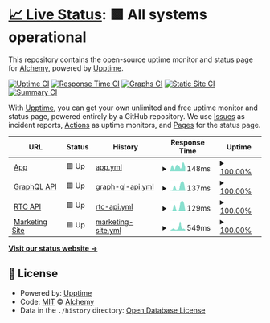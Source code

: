 # [📈 Live Status](https://status.alchemyrpg.com): <!--live status--> **🟩 All systems operational**

This repository contains the open-source uptime monitor and status page for [Alchemy](https://alchemyrpg.com), powered by [Upptime](https://github.com/upptime/upptime).

[![Uptime CI](https://github.com/alchemyrpg/upptime/workflows/Uptime%20CI/badge.svg)](https://github.com/alchemyrpg/upptime/actions?query=workflow%3A%22Uptime+CI%22)
[![Response Time CI](https://github.com/alchemyrpg/upptime/workflows/Response%20Time%20CI/badge.svg)](https://github.com/alchemyrpg/upptime/actions?query=workflow%3A%22Response+Time+CI%22)
[![Graphs CI](https://github.com/alchemyrpg/upptime/workflows/Graphs%20CI/badge.svg)](https://github.com/alchemyrpg/upptime/actions?query=workflow%3A%22Graphs+CI%22)
[![Static Site CI](https://github.com/alchemyrpg/upptime/workflows/Static%20Site%20CI/badge.svg)](https://github.com/alchemyrpg/upptime/actions?query=workflow%3A%22Static+Site+CI%22)
[![Summary CI](https://github.com/alchemyrpg/upptime/workflows/Summary%20CI/badge.svg)](https://github.com/alchemyrpg/upptime/actions?query=workflow%3A%22Summary+CI%22)

With [Upptime](https://upptime.js.org), you can get your own unlimited and free uptime monitor and status page, powered entirely by a GitHub repository. We use [Issues](https://github.com/alchemyrpg/upptime/issues) as incident reports, [Actions](https://github.com/alchemyrpg/upptime/actions) as uptime monitors, and [Pages](https://status.alchemyrpg.com) for the status page.

<!--start: status pages-->
<!-- This summary is generated by Upptime (https://github.com/upptime/upptime) -->
<!-- Do not edit this manually, your changes will be overwritten -->
<!-- prettier-ignore -->
| URL | Status | History | Response Time | Uptime |
| --- | ------ | ------- | ------------- | ------ |
| <img alt="" src="https://app.alchemyrpg.com/favicon-120.png" height="13"> [App](https://app.alchemyrpg.com) | 🟩 Up | [app.yml](https://github.com/alchemyrpg/upptime/commits/HEAD/history/app.yml) | <details><summary><img alt="Response time graph" src="./graphs/app/response-time-week.png" height="20"> 148ms</summary><br><a href="https://status.alchemyrpg.com/history/app"><img alt="Response time 109" src="https://img.shields.io/endpoint?url=https%3A%2F%2Fraw.githubusercontent.com%2Falchemyrpg%2Fupptime%2FHEAD%2Fapi%2Fapp%2Fresponse-time.json"></a><br><a href="https://status.alchemyrpg.com/history/app"><img alt="24-hour response time 125" src="https://img.shields.io/endpoint?url=https%3A%2F%2Fraw.githubusercontent.com%2Falchemyrpg%2Fupptime%2FHEAD%2Fapi%2Fapp%2Fresponse-time-day.json"></a><br><a href="https://status.alchemyrpg.com/history/app"><img alt="7-day response time 148" src="https://img.shields.io/endpoint?url=https%3A%2F%2Fraw.githubusercontent.com%2Falchemyrpg%2Fupptime%2FHEAD%2Fapi%2Fapp%2Fresponse-time-week.json"></a><br><a href="https://status.alchemyrpg.com/history/app"><img alt="30-day response time 141" src="https://img.shields.io/endpoint?url=https%3A%2F%2Fraw.githubusercontent.com%2Falchemyrpg%2Fupptime%2FHEAD%2Fapi%2Fapp%2Fresponse-time-month.json"></a><br><a href="https://status.alchemyrpg.com/history/app"><img alt="1-year response time 112" src="https://img.shields.io/endpoint?url=https%3A%2F%2Fraw.githubusercontent.com%2Falchemyrpg%2Fupptime%2FHEAD%2Fapi%2Fapp%2Fresponse-time-year.json"></a></details> | <details><summary><a href="https://status.alchemyrpg.com/history/app">100.00%</a></summary><a href="https://status.alchemyrpg.com/history/app"><img alt="All-time uptime 100.00%" src="https://img.shields.io/endpoint?url=https%3A%2F%2Fraw.githubusercontent.com%2Falchemyrpg%2Fupptime%2FHEAD%2Fapi%2Fapp%2Fuptime.json"></a><br><a href="https://status.alchemyrpg.com/history/app"><img alt="24-hour uptime 100.00%" src="https://img.shields.io/endpoint?url=https%3A%2F%2Fraw.githubusercontent.com%2Falchemyrpg%2Fupptime%2FHEAD%2Fapi%2Fapp%2Fuptime-day.json"></a><br><a href="https://status.alchemyrpg.com/history/app"><img alt="7-day uptime 100.00%" src="https://img.shields.io/endpoint?url=https%3A%2F%2Fraw.githubusercontent.com%2Falchemyrpg%2Fupptime%2FHEAD%2Fapi%2Fapp%2Fuptime-week.json"></a><br><a href="https://status.alchemyrpg.com/history/app"><img alt="30-day uptime 100.00%" src="https://img.shields.io/endpoint?url=https%3A%2F%2Fraw.githubusercontent.com%2Falchemyrpg%2Fupptime%2FHEAD%2Fapi%2Fapp%2Fuptime-month.json"></a><br><a href="https://status.alchemyrpg.com/history/app"><img alt="1-year uptime 100.00%" src="https://img.shields.io/endpoint?url=https%3A%2F%2Fraw.githubusercontent.com%2Falchemyrpg%2Fupptime%2FHEAD%2Fapi%2Fapp%2Fuptime-year.json"></a></details>
| <img alt="" src="https://app.alchemyrpg.com/favicon-120.png" height="13"> [GraphQL API](https://app.alchemyrpg.com/api/graphql/health) | 🟩 Up | [graph-ql-api.yml](https://github.com/alchemyrpg/upptime/commits/HEAD/history/graph-ql-api.yml) | <details><summary><img alt="Response time graph" src="./graphs/graph-ql-api/response-time-week.png" height="20"> 137ms</summary><br><a href="https://status.alchemyrpg.com/history/graph-ql-api"><img alt="Response time 189" src="https://img.shields.io/endpoint?url=https%3A%2F%2Fraw.githubusercontent.com%2Falchemyrpg%2Fupptime%2FHEAD%2Fapi%2Fgraph-ql-api%2Fresponse-time.json"></a><br><a href="https://status.alchemyrpg.com/history/graph-ql-api"><img alt="24-hour response time 13" src="https://img.shields.io/endpoint?url=https%3A%2F%2Fraw.githubusercontent.com%2Falchemyrpg%2Fupptime%2FHEAD%2Fapi%2Fgraph-ql-api%2Fresponse-time-day.json"></a><br><a href="https://status.alchemyrpg.com/history/graph-ql-api"><img alt="7-day response time 137" src="https://img.shields.io/endpoint?url=https%3A%2F%2Fraw.githubusercontent.com%2Falchemyrpg%2Fupptime%2FHEAD%2Fapi%2Fgraph-ql-api%2Fresponse-time-week.json"></a><br><a href="https://status.alchemyrpg.com/history/graph-ql-api"><img alt="30-day response time 110" src="https://img.shields.io/endpoint?url=https%3A%2F%2Fraw.githubusercontent.com%2Falchemyrpg%2Fupptime%2FHEAD%2Fapi%2Fgraph-ql-api%2Fresponse-time-month.json"></a><br><a href="https://status.alchemyrpg.com/history/graph-ql-api"><img alt="1-year response time 200" src="https://img.shields.io/endpoint?url=https%3A%2F%2Fraw.githubusercontent.com%2Falchemyrpg%2Fupptime%2FHEAD%2Fapi%2Fgraph-ql-api%2Fresponse-time-year.json"></a></details> | <details><summary><a href="https://status.alchemyrpg.com/history/graph-ql-api">100.00%</a></summary><a href="https://status.alchemyrpg.com/history/graph-ql-api"><img alt="All-time uptime 99.99%" src="https://img.shields.io/endpoint?url=https%3A%2F%2Fraw.githubusercontent.com%2Falchemyrpg%2Fupptime%2FHEAD%2Fapi%2Fgraph-ql-api%2Fuptime.json"></a><br><a href="https://status.alchemyrpg.com/history/graph-ql-api"><img alt="24-hour uptime 100.00%" src="https://img.shields.io/endpoint?url=https%3A%2F%2Fraw.githubusercontent.com%2Falchemyrpg%2Fupptime%2FHEAD%2Fapi%2Fgraph-ql-api%2Fuptime-day.json"></a><br><a href="https://status.alchemyrpg.com/history/graph-ql-api"><img alt="7-day uptime 100.00%" src="https://img.shields.io/endpoint?url=https%3A%2F%2Fraw.githubusercontent.com%2Falchemyrpg%2Fupptime%2FHEAD%2Fapi%2Fgraph-ql-api%2Fuptime-week.json"></a><br><a href="https://status.alchemyrpg.com/history/graph-ql-api"><img alt="30-day uptime 100.00%" src="https://img.shields.io/endpoint?url=https%3A%2F%2Fraw.githubusercontent.com%2Falchemyrpg%2Fupptime%2FHEAD%2Fapi%2Fgraph-ql-api%2Fuptime-month.json"></a><br><a href="https://status.alchemyrpg.com/history/graph-ql-api"><img alt="1-year uptime 100.00%" src="https://img.shields.io/endpoint?url=https%3A%2F%2Fraw.githubusercontent.com%2Falchemyrpg%2Fupptime%2FHEAD%2Fapi%2Fgraph-ql-api%2Fuptime-year.json"></a></details>
| <img alt="" src="https://app.alchemyrpg.com/favicon-120.png" height="13"> [RTC API](https://app.alchemyrpg.com/api/journal/health) | 🟩 Up | [rtc-api.yml](https://github.com/alchemyrpg/upptime/commits/HEAD/history/rtc-api.yml) | <details><summary><img alt="Response time graph" src="./graphs/rtc-api/response-time-week.png" height="20"> 129ms</summary><br><a href="https://status.alchemyrpg.com/history/rtc-api"><img alt="Response time 97" src="https://img.shields.io/endpoint?url=https%3A%2F%2Fraw.githubusercontent.com%2Falchemyrpg%2Fupptime%2FHEAD%2Fapi%2Frtc-api%2Fresponse-time.json"></a><br><a href="https://status.alchemyrpg.com/history/rtc-api"><img alt="24-hour response time 12" src="https://img.shields.io/endpoint?url=https%3A%2F%2Fraw.githubusercontent.com%2Falchemyrpg%2Fupptime%2FHEAD%2Fapi%2Frtc-api%2Fresponse-time-day.json"></a><br><a href="https://status.alchemyrpg.com/history/rtc-api"><img alt="7-day response time 129" src="https://img.shields.io/endpoint?url=https%3A%2F%2Fraw.githubusercontent.com%2Falchemyrpg%2Fupptime%2FHEAD%2Fapi%2Frtc-api%2Fresponse-time-week.json"></a><br><a href="https://status.alchemyrpg.com/history/rtc-api"><img alt="30-day response time 99" src="https://img.shields.io/endpoint?url=https%3A%2F%2Fraw.githubusercontent.com%2Falchemyrpg%2Fupptime%2FHEAD%2Fapi%2Frtc-api%2Fresponse-time-month.json"></a><br><a href="https://status.alchemyrpg.com/history/rtc-api"><img alt="1-year response time 93" src="https://img.shields.io/endpoint?url=https%3A%2F%2Fraw.githubusercontent.com%2Falchemyrpg%2Fupptime%2FHEAD%2Fapi%2Frtc-api%2Fresponse-time-year.json"></a></details> | <details><summary><a href="https://status.alchemyrpg.com/history/rtc-api">100.00%</a></summary><a href="https://status.alchemyrpg.com/history/rtc-api"><img alt="All-time uptime 100.00%" src="https://img.shields.io/endpoint?url=https%3A%2F%2Fraw.githubusercontent.com%2Falchemyrpg%2Fupptime%2FHEAD%2Fapi%2Frtc-api%2Fuptime.json"></a><br><a href="https://status.alchemyrpg.com/history/rtc-api"><img alt="24-hour uptime 100.00%" src="https://img.shields.io/endpoint?url=https%3A%2F%2Fraw.githubusercontent.com%2Falchemyrpg%2Fupptime%2FHEAD%2Fapi%2Frtc-api%2Fuptime-day.json"></a><br><a href="https://status.alchemyrpg.com/history/rtc-api"><img alt="7-day uptime 100.00%" src="https://img.shields.io/endpoint?url=https%3A%2F%2Fraw.githubusercontent.com%2Falchemyrpg%2Fupptime%2FHEAD%2Fapi%2Frtc-api%2Fuptime-week.json"></a><br><a href="https://status.alchemyrpg.com/history/rtc-api"><img alt="30-day uptime 100.00%" src="https://img.shields.io/endpoint?url=https%3A%2F%2Fraw.githubusercontent.com%2Falchemyrpg%2Fupptime%2FHEAD%2Fapi%2Frtc-api%2Fuptime-month.json"></a><br><a href="https://status.alchemyrpg.com/history/rtc-api"><img alt="1-year uptime 100.00%" src="https://img.shields.io/endpoint?url=https%3A%2F%2Fraw.githubusercontent.com%2Falchemyrpg%2Fupptime%2FHEAD%2Fapi%2Frtc-api%2Fuptime-year.json"></a></details>
| <img alt="" src="https://app.alchemyrpg.com/favicon-120.png" height="13"> [Marketing Site](https://alchemyrpg.com) | 🟩 Up | [marketing-site.yml](https://github.com/alchemyrpg/upptime/commits/HEAD/history/marketing-site.yml) | <details><summary><img alt="Response time graph" src="./graphs/marketing-site/response-time-week.png" height="20"> 549ms</summary><br><a href="https://status.alchemyrpg.com/history/marketing-site"><img alt="Response time 349" src="https://img.shields.io/endpoint?url=https%3A%2F%2Fraw.githubusercontent.com%2Falchemyrpg%2Fupptime%2FHEAD%2Fapi%2Fmarketing-site%2Fresponse-time.json"></a><br><a href="https://status.alchemyrpg.com/history/marketing-site"><img alt="24-hour response time 205" src="https://img.shields.io/endpoint?url=https%3A%2F%2Fraw.githubusercontent.com%2Falchemyrpg%2Fupptime%2FHEAD%2Fapi%2Fmarketing-site%2Fresponse-time-day.json"></a><br><a href="https://status.alchemyrpg.com/history/marketing-site"><img alt="7-day response time 549" src="https://img.shields.io/endpoint?url=https%3A%2F%2Fraw.githubusercontent.com%2Falchemyrpg%2Fupptime%2FHEAD%2Fapi%2Fmarketing-site%2Fresponse-time-week.json"></a><br><a href="https://status.alchemyrpg.com/history/marketing-site"><img alt="30-day response time 385" src="https://img.shields.io/endpoint?url=https%3A%2F%2Fraw.githubusercontent.com%2Falchemyrpg%2Fupptime%2FHEAD%2Fapi%2Fmarketing-site%2Fresponse-time-month.json"></a><br><a href="https://status.alchemyrpg.com/history/marketing-site"><img alt="1-year response time 351" src="https://img.shields.io/endpoint?url=https%3A%2F%2Fraw.githubusercontent.com%2Falchemyrpg%2Fupptime%2FHEAD%2Fapi%2Fmarketing-site%2Fresponse-time-year.json"></a></details> | <details><summary><a href="https://status.alchemyrpg.com/history/marketing-site">100.00%</a></summary><a href="https://status.alchemyrpg.com/history/marketing-site"><img alt="All-time uptime 100.00%" src="https://img.shields.io/endpoint?url=https%3A%2F%2Fraw.githubusercontent.com%2Falchemyrpg%2Fupptime%2FHEAD%2Fapi%2Fmarketing-site%2Fuptime.json"></a><br><a href="https://status.alchemyrpg.com/history/marketing-site"><img alt="24-hour uptime 100.00%" src="https://img.shields.io/endpoint?url=https%3A%2F%2Fraw.githubusercontent.com%2Falchemyrpg%2Fupptime%2FHEAD%2Fapi%2Fmarketing-site%2Fuptime-day.json"></a><br><a href="https://status.alchemyrpg.com/history/marketing-site"><img alt="7-day uptime 100.00%" src="https://img.shields.io/endpoint?url=https%3A%2F%2Fraw.githubusercontent.com%2Falchemyrpg%2Fupptime%2FHEAD%2Fapi%2Fmarketing-site%2Fuptime-week.json"></a><br><a href="https://status.alchemyrpg.com/history/marketing-site"><img alt="30-day uptime 100.00%" src="https://img.shields.io/endpoint?url=https%3A%2F%2Fraw.githubusercontent.com%2Falchemyrpg%2Fupptime%2FHEAD%2Fapi%2Fmarketing-site%2Fuptime-month.json"></a><br><a href="https://status.alchemyrpg.com/history/marketing-site"><img alt="1-year uptime 100.00%" src="https://img.shields.io/endpoint?url=https%3A%2F%2Fraw.githubusercontent.com%2Falchemyrpg%2Fupptime%2FHEAD%2Fapi%2Fmarketing-site%2Fuptime-year.json"></a></details>

<!--end: status pages-->

[**Visit our status website →**](https://status.alchemyrpg.com)

## 📄 License

- Powered by: [Upptime](https://github.com/upptime/upptime)
- Code: [MIT](./LICENSE) © [Alchemy](https://alchemyrpg.com)
- Data in the `./history` directory: [Open Database License](https://opendatacommons.org/licenses/odbl/1-0/)
